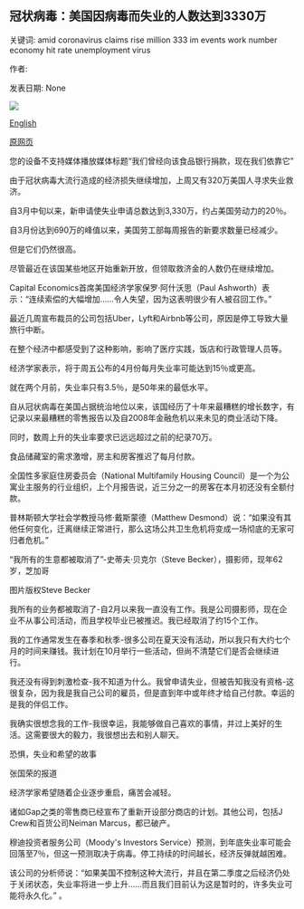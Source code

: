 ## 冠状病毒：美国因病毒而失业的人数达到3330万

关键词: amid coronavirus claims rise million 333 im events work number economy hit rate unemployment virus

作者: 

发表日期: None

![](https://ichef.bbci.co.uk/images/ic/1024x576/p08c4gtm.jpg)

[English](Coronavirus%3A%20US%20unemployment%20claims%20hit%2033.3%20million%20amid%20virus.md)

[原网页](https://www.bbc.com/news/business-52570600)

您的设备不支持媒体播放媒体标题“我们曾经向该食品银行捐款，现在我们依靠它”

由于冠状病毒大流行造成的经济损失继续增加，上周又有320万美国人寻求失业救济。

自3月中旬以来，新申请使失业申请总数达到3,330万，约占美国劳动力的20％。

自3月份达到690万的峰值以来，美国劳工部每周报告的新要求数量已经减少。

但是它们仍然很高。

尽管最近在该国某些地区开始重新开放，但领取救济金的人数仍在继续增加。

Capital Economics首席美国经济学家保罗·阿什沃思（Paul Ashworth）表示：“连续索偿的大幅增加……令人失望，因为这表明很少有人被召回工作。”

最近几周宣布裁员的公司包括Uber，Lyft和Airbnb等公司，原因是停工导致大量旅行中断。

在整个经济中都感受到了这种影响，影响了医疗实践，饭店和行政管理人员等。

经济学家表示，将于周五公布的4月份每月失业率可能达到15％或更高。

就在两个月前，失业率只有3.5％，是50年来的最低水平。

自从冠状病毒在美国占据统治地位以来，该国经历了十年来最糟糕的增长数字，有记录以来最糟糕的零售报告以及自2008年金融危机以来未见的商业活动下降。

同时，数周上升的失业率要求已远远超过之前的纪录70万。

食品储藏室的需求激增，房主和房客推迟了每月付款。

全国性多家庭住房委员会（National Multifamily Housing Council）是一个为公寓业主服务的行业组织，上个月报告说，近三分之一的房客在本月初还没有全额付款。

普林斯顿大学社会学教授马修·戴斯蒙德（Matthew Desmond）说：“如果没有其他任何变化，迁离继续正常进行，那么这场公共卫生危机将变成一场彻底的无家可归者危机。”

“我所有的生意都被取消了”-史蒂夫·贝克尔（Steve Becker），摄影师，现年62岁，芝加哥

图片版权Steve Becker

我所有的业务都被取消了-自2月以来我一直没有工作。我是公司摄影师，现在企业不从事公司活动，而且学校毕业已被推迟。我已经取消了约15个工作。

我的工作通常发生在春季和秋季-很多公司在夏天没有活动，所以我只有大约七个月的时间来赚钱。我计划在10月举行一些活动，但尚不清楚它们是否会继续进行。

我还没有得到刺激检查-我不知道为什么。我曾申请失业，但被告知我没有资格-这很复杂，因为我是我自己公司的雇员，但是直到年中或年终才给自己付款。幸运的是我的伴侣工作。

我确实很想念我的工作-我很幸运，我能够做自己喜欢的事情，并过上美好的生活。这需要很大的毅力，我很想出去和别人聊天。

恐惧，失业和希望的故事

张国荣的报道

经济学家希望随着企业逐步重启，痛苦会减轻。

诸如Gap之类的零售商已经宣布了重新开设部分商店的计划。其他公司，包括J Crew和百货公司Neiman Marcus，都已破产。

穆迪投资者服务公司（Moody's Investors Service）预测，到年底失业率可能会回落至7％，但这一预测取决于病毒。停工持续的时间越长，经济反弹就越困难。

该公司的分析师说：“如果美国不控制这种大流行，并且在第二季度之后经济仍处于关闭状态，失业率将进一步上升……而且我们目前认为这是暂时的，许多失业可能将永久化。” 。